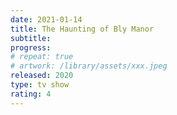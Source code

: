 ```yaml
---
date: 2021-01-14
title: The Haunting of Bly Manor
subtitle:
progress:
# repeat: true
# artwork: /library/assets/xxx.jpeg
released: 2020
type: tv show
rating: 4
---
```

